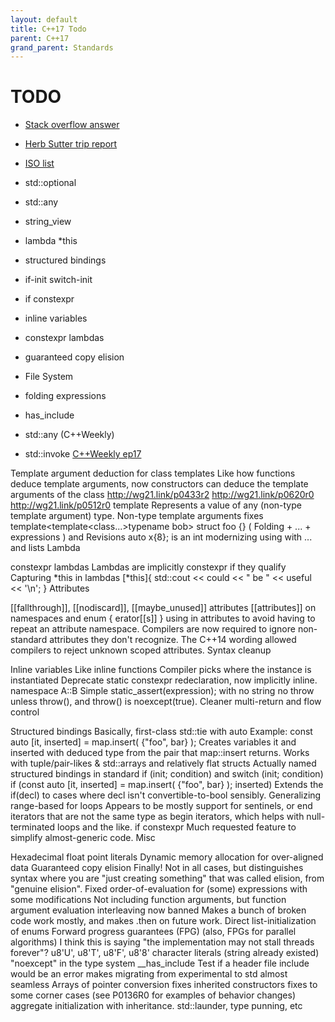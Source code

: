 ```yaml
---
layout: default
title: C++17 Todo
parent: C++17
grand_parent: Standards
---
```

# TODO

- [Stack overflow answer](http://stackoverflow.com/questions/38060436/what-are-the-new-features-in-c17)
- [Herb Sutter trip report](https://herbsutter.com/2016/06/30/trip-report-summer-iso-c-standards-meeting-oulu/)
- [ISO list](https://isocpp.org/files/papers/p0636r0.html)

- std::optional
- std::any
- string_view
- lambda *this
- structured bindings
- if-init switch-init
- if constexpr
- inline variables
- constexpr lambdas
- guaranteed copy elision
- File System
- folding expressions
- has_include

- std::any (C++Weekly)
- std::invoke [C++Weekly ep17](https://www.youtube.com/watch?v=z-kUhwANrIw&list=PLs3KjaCtOwSZ2tbuV1hx8Xz-rFZTan2J1&index=17)


Template argument deduction for class templates
Like how functions deduce template arguments, now constructors can deduce the template arguments of the class
http://wg21.link/p0433r2 http://wg21.link/p0620r0 http://wg21.link/p0512r0
template <auto>
Represents a value of any (non-type template argument) type.
Non-type template arguments fixes
template<template<class...>typename bob> struct foo {}
( Folding + ... + expressions ) and Revisions
auto x{8}; is an int
modernizing using with ... and lists
Lambda

constexpr lambdas
Lambdas are implicitly constexpr if they qualify
Capturing *this in lambdas
[*this]{ std::cout << could << " be " << useful << '\n'; }
Attributes

[[fallthrough]], [[nodiscard]], [[maybe_unused]] attributes
[[attributes]] on namespaces and enum { erator[[s]] }
using in attributes to avoid having to repeat an attribute namespace.
Compilers are now required to ignore non-standard attributes they don't recognize.
The C++14 wording allowed compilers to reject unknown scoped attributes.
Syntax cleanup

Inline variables
Like inline functions
Compiler picks where the instance is instantiated
Deprecate static constexpr redeclaration, now implicitly inline.
namespace A::B
Simple static_assert(expression); with no string
no throw unless throw(), and throw() is noexcept(true).
Cleaner multi-return and flow control

Structured bindings
Basically, first-class std::tie with auto
Example:
const auto [it, inserted] = map.insert( {"foo", bar} );
Creates variables it and inserted with deduced type from the pair that map::insert returns.
Works with tuple/pair-likes & std::arrays and relatively flat structs
Actually named structured bindings in standard
if (init; condition) and switch (init; condition)
if (const auto [it, inserted] = map.insert( {"foo", bar} ); inserted)
Extends the if(decl) to cases where decl isn't convertible-to-bool sensibly.
Generalizing range-based for loops
Appears to be mostly support for sentinels, or end iterators that are not the same type as begin iterators, which helps with null-terminated loops and the like.
if constexpr
Much requested feature to simplify almost-generic code.
Misc

Hexadecimal float point literals
Dynamic memory allocation for over-aligned data
Guaranteed copy elision
Finally!
Not in all cases, but distinguishes syntax where you are "just creating something" that was called elision, from "genuine elision".
Fixed order-of-evaluation for (some) expressions with some modifications
Not including function arguments, but function argument evaluation interleaving now banned
Makes a bunch of broken code work mostly, and makes .then on future work.
Direct list-initialization of enums
Forward progress guarantees (FPG) (also, FPGs for parallel algorithms)
I think this is saying "the implementation may not stall threads forever"?
u8'U', u8'T', u8'F', u8'8' character literals (string already existed)
"noexcept" in the type system
__has_include
Test if a header file include would be an error
makes migrating from experimental to std almost seamless
Arrays of pointer conversion fixes
inherited constructors fixes to some corner cases (see P0136R0 for examples of behavior changes)
aggregate initialization with inheritance.
std::launder, type punning, etc